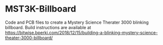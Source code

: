 # MST3K-Billboard
Code and PCB files to create a Mystery Science Therater 3000 blinking billboard. Build instructions are available at https://bitwise.bperki.com/2018/12/15/building-a-blinking-mystery-science-theater-3000-billboard/
